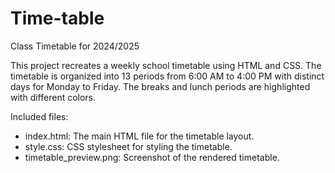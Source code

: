 # Time-table
Class Timetable for 2024/2025

This project recreates a weekly school timetable using HTML and CSS. The timetable is organized into 13 periods from 6:00 AM to 4:00 PM with distinct days for Monday to Friday. The breaks and lunch periods are highlighted with different colors.

Included files:
- index.html: The main HTML file for the timetable layout.
- style.css: CSS stylesheet for styling the timetable.
- timetable_preview.png: Screenshot of the rendered timetable.
